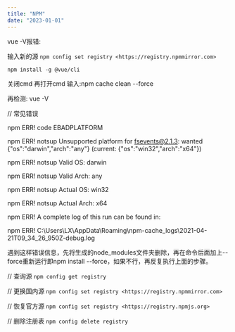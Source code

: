 ```yaml
---
title: "NPM"
date: "2023-01-01"
---
```


vue -V报错:

输入新的源 `npm config set registry <https://registry.npmmirror.com>`

`npm install -g @vue/cli`

关闭cmd 再打开cmd 输入:npm cache clean --force

再检测: vue -V

// 常见错误

npm ERR! code EBADPLATFORM

npm ERR! notsup Unsupported platform for fsevents@2.1.3: wanted {"os":"darwin","arch":"any"} (current: {"os":"win32","arch":"x64"})

npm ERR! notsup Valid OS: darwin

npm ERR! notsup Valid Arch: any

npm ERR! notsup Actual OS: win32

npm ERR! notsup Actual Arch: x64

npm ERR! A complete log of this run can be found in:

npm ERR! C:\Users\LX\AppData\Roaming\npm-cache_logs\2021-04-21T09_34_26_950Z-debug.log

遇到这样错误信息，先将生成的node_modules文件夹删除，再在命令后面加上--force重新运行即npm install --force，如果不行，再反复执行上面的步骤。

// 查询源
`npm config get registry`

// 更换国内源
`npm config set registry <https://registry.npmmirror.com>`

// 恢复官方源
`npm config set registry <https://registry.npmjs.org>`

// 删除注册表
`npm config delete registry`
